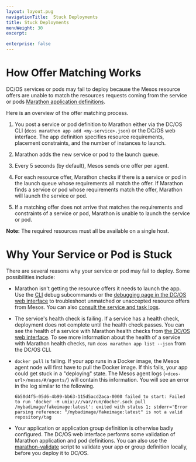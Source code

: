 ```yaml
---
layout: layout.pug
navigationTitle:  Stuck Deployments
title: Stuck Deployments
menuWeight: 30
excerpt:

enterprise: false
---
```


<!-- This source repo for this topic is https://github.com/dcos/dcos-docs -->


# How Offer Matching Works

DC/OS services or pods may fail to deploy because the Mesos resource offers are unable to match the resources requests coming from the service or pods [Marathon application definitions](/1.10/deploying-services/creating-services/).

Here is an overview of the offer matching process.

1. You post a service or pod definition to Marathon either via the DC/OS CLI (`dcos marathon app add <my-service>.json`) or the DC/OS web interface. The app definition specifies resource requirements, placement constraints, and the number of instances to launch.

1. Marathon adds the new service or pod to the launch queue.

1. Every 5 seconds (by default), Mesos sends one offer per agent.

1. For each resource offer, Marathon checks if there is a service or pod in the launch queue whose requirements all match the offer. If Marathon finds a service or pod whose requirements match the offer, Marathon will launch the service or pod.

1. If a matching offer does not arrive that matches the requirements and constraints of a service or pod, Marathon is unable to launch the service or pod.

 **Note:** The required resources must all be available on a single host.

# Why Your Service or Pod is Stuck

There are several reasons why your service or pod may fail to deploy. Some possibilities include:

- Marathon isn't getting the resource offers it needs to launch the app.
  Use the [CLI](/1.10/monitoring/debugging/cli-debugging/) debug subcommands or the [debugging page in the DC/OS web interface](/1.10/monitoring/debugging/gui-debugging/) to troubleshoot unmatched or unaccepted resource offers from Mesos. You can also [consult the service and task logs](/1.10/monitoring/logging/).

- The service's health check is failing.
  If a service has a health check, deployment does not complete until the health check passes. You can see the health of a service with Marathon health checks from [the DC/OS web interface](/1.10/monitoring/debugging/gui-debugging/). To see more information about the health of a service with Marathon health checks, run `dcos marathon app list --json` from the DC/OS CLI.

- `docker pull` is failing.
  If your app runs in a Docker image, the Mesos agent node will first have to pull the Docker image. If this fails, your app could get stuck in a "deploying" state. The Mesos agent logs (`<dcos-url>/mesos/#/agents/`) will contain this information. You will see an error in the log similar to the following.

  ```
  6b50d4f5-05d6-4b99-bb63-115d5acd2aca-0000 failed to start: Failed to run 'docker -H unix:///var/run/docker.sock pull /mybadimage/fakeimage:latest': exited with status 1; stderr='Error parsing reference: "/mybadimage/fakeimage:latest" is not a valid repository/tag
  ```

- Your application or application group definition is otherwise badly configured.
  The DC/OS web interface performs some validation of Marathon application and pod definitions. You can also use the [marathon-validate](https://github.com/dcos-labs/marathon-validate) script to validate your app or group definition locally, before you deploy it to DC/OS.
